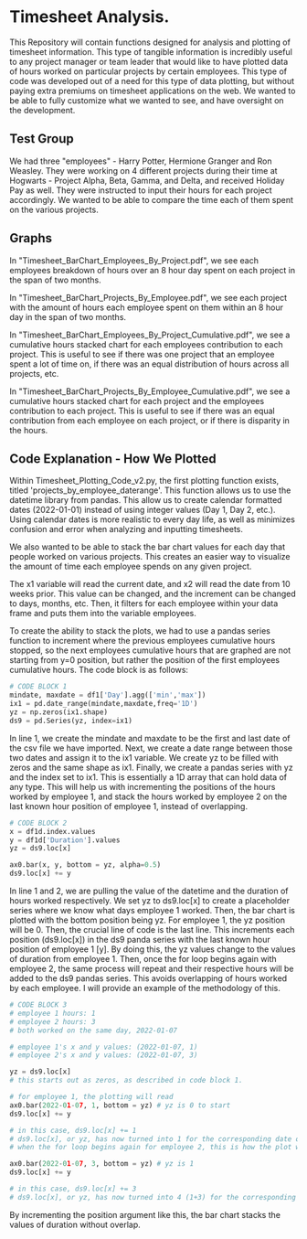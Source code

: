 # Timesheet Analysis.

This Repository will contain functions designed for analysis and plotting of timesheet information. 
This type of tangible information is incredibly useful to any project manager or team leader that would like to have plotted data of hours worked on particular projects by certain employees. 
This type of code was developed out of a need for this type of data plotting, but without paying extra premiums on timesheet applications on the web.
We wanted to be able to fully customize what we wanted to see, and have oversight on the development.


## Test Group 

We had three "employees" - Harry Potter, Hermione Granger and Ron Weasley.
They were working on 4 different projects during their time at Hogwarts - Project Alpha, Beta, Gamma, and Delta, and received Holiday Pay as well.
They were instructed to input their hours for each project accordingly.
We wanted to be able to compare the time each of them spent on the various projects.

## Graphs

In "Timesheet_BarChart_Employees_By_Project.pdf", we see each employees breakdown of hours over an 8 hour day spent on each project in the span of two months.

In "Timesheet_BarChart_Projects_By_Employee.pdf", we see each project with the amount of hours each employee spent on them within an 8 hour day in the span of two months.

In "Timesheet_BarChart_Employees_By_Project_Cumulative.pdf", we see a cumulative hours stacked chart for each employees contribution to each project. This is useful to see if there was one project that an employee spent a lot of time on, if there was an equal distribution of hours across all projects, etc.

In "Timesheet_BarChart_Projects_By_Employee_Cumulative.pdf", we see a cumulative hours stacked chart for each project and the employees contribution to each project. This is useful to see if there was an equal contribution from each employee on each project, or if there is disparity in the hours.


## Code Explanation - How We Plotted
Within Timesheet_Plotting_Code_v2.py, the first plotting function exists, titled 'projects_by_employee_daterange'.
This function allows us to use the datetime library from pandas.
This allow us to create calendar formatted dates (2022-01-01) instead of using integer values (Day 1, Day 2, etc.).
Using calendar dates is more realistic to every day life, as well as minimizes confusion and error when analyzing and inputting timesheets.

We also wanted to be able to stack the bar chart values for each day that people worked on various projects.
This creates an easier way to visualize the amount of time each employee spends on any given project.

The x1 variable will read the current date, and x2 will read the date from 10 weeks prior.
This value can be changed, and the increment can be changed to days, months, etc.
Then, it filters for each employee within your data frame and puts them into the variable employees. 

To create the ability to stack the plots, we had to use a pandas series function to increment where the previous employees cumulative hours stopped, so the next employees cumulative hours that are graphed are not starting from y=0 position, but rather the position of the first employees cumulative hours.
The code block is as follows:

```python
# CODE BLOCK 1
mindate, maxdate = df1['Day'].agg(['min','max'])
ix1 = pd.date_range(mindate,maxdate,freq='1D')
yz = np.zeros(ix1.shape)
ds9 = pd.Series(yz, index=ix1)
```

In line 1, we create the mindate and maxdate to be the first and last date of the csv file we have imported.
Next, we create a date range between those two dates and assign it to the ix1 variable.
We create yz to be filled with zeros and the same shape as ix1.
Finally, we create a pandas series with yz and the index set to ix1.
This is essentially a 1D array that can hold data of any type.
This will help us with incrementing the positions of the hours worked by employee 1, and stack the hours worked by employee 2 on the last known hour position of employee 1, instead of overlapping.

```python
# CODE BLOCK 2
x = df1d.index.values
y = df1d['Duration'].values 
yz = ds9.loc[x]

ax0.bar(x, y, bottom = yz, alpha=0.5)
ds9.loc[x] += y
```

In line 1 and 2, we are pulling the value of the datetime and the duration of hours worked respectively.
We set yz to ds9.loc[x] to create a placeholder series where we know what days employee 1 worked.
Then, the bar chart is plotted with the bottom position being yz.
For employee 1, the yz position will be 0.
Then, the crucial line of code is the last line.
This increments each position (ds9.loc[x]) in the ds9 panda series with the last known hour position of employee 1 [y].
By doing this, the yz values change to the values of duration from employee 1.
Then, once the for loop begins again with employee 2, the same process will repeat and their respective hours will be added to the ds9 pandas series.
This avoids overlapping of hours worked by each employee.
I will provide an example of the methodology of this.

``` python
# CODE BLOCK 3
# employee 1 hours: 1
# employee 2 hours: 3 
# both worked on the same day, 2022-01-07

# employee 1's x and y values: (2022-01-07, 1)
# employee 2's x and y values: (2022-01-07, 3)

yz = ds9.loc[x]
# this starts out as zeros, as described in code block 1.

# for employee 1, the plotting will read
ax0.bar(2022-01-07, 1, bottom = yz) # yz is 0 to start
ds9.loc[x] += y 

# in this case, ds9.loc[x] += 1
# ds9.loc[x], or yz, has now turned into 1 for the corresponding date of 2022-01-07.
# when the for loop begins again for employee 2, this is how the plot will read

ax0.bar(2022-01-07, 3, bottom = yz) # yz is 1
ds9.loc[x] += y 

# in this case, ds9.loc[x] += 3
# ds9.loc[x], or yz, has now turned into 4 (1+3) for the corresponding date of 2022-01-07.
```

By incrementing the position argument like this, the bar chart stacks the values of duration without overlap.
